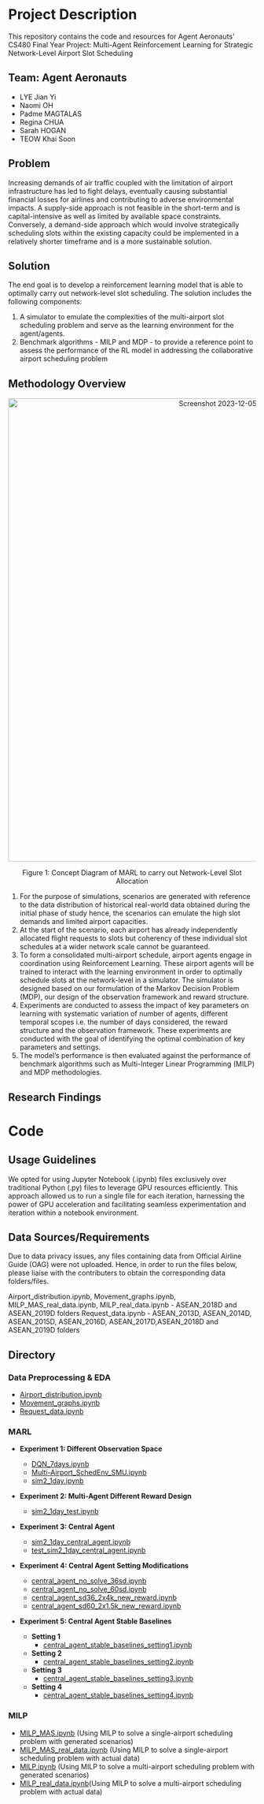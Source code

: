 # Project Description 
This repository contains the code and resources for Agent Aeronauts' CS480 Final Year Project:  Multi-Agent Reinforcement Learning for Strategic Network-Level Airport Slot Scheduling

## Team: Agent Aeronauts
- LYE Jian Yi
- Naomi OH
- Padme MAGTALAS
- Regina CHUA
- Sarah HOGAN
- TEOW Khai Soon

## Problem 
Increasing demands of air traffic coupled with the limitation of airport infrastructure has led to fight delays, eventually causing substantial financial losses for airlines and contributing to adverse environmental impacts. A supply-side approach is not feasible in the short-term and is capital-intensive as well as limited by available space constraints. Conversely, a demand-side approach which would involve strategically scheduling slots within the existing capacity could be implemented in a relatively shorter timeframe and is a more sustainable solution. 

## Solution 
The end goal is to develop a reinforcement learning model that is able to optimally carry out network-level slot scheduling. The solution includes the following components:

1. A simulator to emulate the complexities of the multi-airport slot scheduling problem and serve as the learning environment for the agent/agents. 
2. Benchmark algorithms - MILP and MDP - to provide a reference point to assess the performance of the RL model in addressing the collaborative airport scheduling problem  

## Methodology Overview 

<p align="center">
  <img width="940" alt="Screenshot 2023-12-05 at 10 25 29 AM" src="https://github.com/lyejy/agent-aeronauts-MARL/assets/80668328/f163235e-88ec-4742-821f-8f2234b70e32">
</p><p align="center">
  Figure 1: Concept Diagram of MARL to carry out Network-Level Slot Allocation
</p>

1. For the purpose of simulations, scenarios are generated with reference to the data distribution of historical real-world data obtained during the initial phase of study hence, the scenarios can emulate the high slot demands and limited airport capacities.
2. At the start of the scenario, each airport has already independently allocated flight requests to slots but coherency of these individual slot schedules at a wider network scale cannot be guaranteed. 
3. To form a consolidated multi-airport schedule, airport agents engage in coordination using Reinforcement Learning. These airport agents will be trained to interact with the learning environment in order to optimally schedule slots at the network-level in a simulator. The simulator is designed based on our formulation of the Markov Decision Problem (MDP), our design of the observation framework and reward structure. 
4. Experiments are conducted to assess the impact of key parameters on learning with systematic variation of number of agents, different temporal scopes i.e. the number of days considered, the reward structure and the observation framework. These experiments are conducted with the goal of identifying the optimal combination of key parameters and settings. 
5. The model’s performance is then evaluated against the performance of benchmark algorithms such as Multi-Integer Linear Programming (MILP) and MDP methodologies. 

## Research Findings 

# Code  

## Usage Guidelines 

We opted for using Jupyter Notebook (.ipynb) files exclusively over traditional Python (.py) files to leverage GPU resources efficiently. This approach allowed us to run a single file for each iteration, harnessing the power of GPU acceleration and facilitating seamless experimentation and iteration within a notebook environment.

## Data Sources/Requirements 

Due to data privacy issues, any files containing data from Official Airline Guide (OAG) were not uploaded. Hence, in order to run the files below, please liaise with the contributers to obtain the corresponding data folders/files. 

Airport_distribution.ipynb, Movement_graphs.ipynb, MILP_MAS_real_data.ipynb, MILP_real_data.ipynb - ASEAN_2018D and ASEAN_2019D folders 
Request_data.ipynb - ASEAN_2013D, ASEAN_2014D, ASEAN_2015D, ASEAN_2016D, ASEAN_2017D,ASEAN_2018D and ASEAN_2019D folders 


## Directory 

### Data Preprocessing & EDA
- [Airport_distribution.ipynb](Data-Preprocessing-&-EDA/Airport_distribution.ipynb)
- [Movement_graphs.ipynb](Data-Preprocessing-&-EDA/Movement_graphs.ipynb)
- [Request_data.ipynb](Data-Preprocessing-&-EDA/Request_data.ipynb)

### MARL
- **Experiment 1: Different Observation Space**
    - [DQN_7days.ipynb](MARL/Experiment-1-diff-obs-space/DQN_7days.ipynb)
    - [Multi-Airport_SchedEnv_SMU.ipynb](MARL/Experiment-1-diff-obs-space/Multi-Airport_SchedEnv_SMU.ipynb)
    - [sim2_1day.ipynb](MARL/Experiment-1-diff-obs-space/sim2_1day.ipynb)

- **Experiment 2: Multi-Agent Different Reward Design**
    - [sim2_1day_test.ipynb](MARL/Experiment-2-multi-agent-diff-reward-design/sim2_1day_test.ipynb)

- **Experiment 3: Central Agent**
    - [sim2_1day_central_agent.ipynb](MARL/Experiment-3-central-agent/sim2_1day_central_agent.ipynb)
    - [test_sim2_1day_central_agent.ipynb](MARL/Experiment-3-central-agent/test_sim2_1day_central_agent.ipynb)

- **Experiment 4: Central Agent Setting Modifications**
    - [central_agent_no_solve_36sd.ipynb](MARL/Experiment-4-central-agent-setting-mods/central_agent_no_solve_36sd.ipynb)
    - [central_agent_no_solve_60sd.ipynb](MARL/Experiment-4-central-agent-setting-mods/central_agent_no_solve_60sd.ipynb)
    - [central_agent_sd36_2x4k_new_reward.ipynb](MARL/Experiment-4-central-agent-setting-mods/central_agent_sd36_2x4k_new_reward.ipynb)
    - [central_agent_sd60_2x1.5k_new_reward.ipynb](MARL/Experiment-4-central-agent-setting-mods/central_agent_sd60_2x1.5k_new_reward.ipynb)

- **Experiment 5: Central Agent Stable Baselines**
    - **Setting 1**
        - [central_agent_stable_baselines_setting1.ipynb](MARL/Experiment-5-central-agent-stable-baselines/Setting-1/central_agent_stable_baselines_setting1.ipynb)
    - **Setting 2**
        - [central_agent_stable_baselines_setting2.ipynb](MARL/Experiment-5-central-agent-stable-baselines/Setting-2/central_agent_stable_baselines_setting2.ipynb)
    - **Setting 3**
        - [central_agent_stable_baselines_setting3.ipynb](MARL/Experiment-5-central-agent-stable-baselines/Setting-3/central_agent_stable_baselines_setting3.ipynb)
    - **Setting 4**
        - [central_agent_stable_baselines_setting4.ipynb](MARL/Experiment-5-central-agent-stable-baselines/Setting-4/central_agent_stable_baselines_setting4.ipynb)

### MILP
- [MILP_MAS.ipynb](MILP/MILP_MAS.ipynb) (Using MILP to solve a single-airport scheduling problem with generated scenarios)
- [MILP_MAS_real_data.ipynb](MILP/MILP_MAS_real_data.ipynb) (Using MILP to solve a single-airport scheduling problem with actual data) 
- [MILP.ipynb](MILP/MILP.ipynb) (Using MILP to solve a multi-airport scheduling problem with generated scenarios)
- [MILP_real_data.ipynb](MILP/MILP_real_data.ipynb)(Using MILP to solve a multi-airport scheduling problem with actual data)


